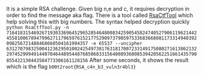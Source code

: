 It is a simple RSA challenge. Given big n,e and c, it requires decryption in order to find the message aka flag. There is a tool called [RsaCtfTool](https://github.com/Ganapati/RsaCtfTool) which help solving this with big numbers. 
The syntax helped decryption quickly 
``python RsaCtfTool.py -n 71641831546926719303369645296528546480083425905458247405279061196214424558100678947996271179659761521775290973790597533683668081173314940392098256721488468660504161994357 -e 65537 --uncipher 63127079832500412362950100242549738176318170072331491750802716138621322974529994914407846448954487685068331564008936808539420562251661435790855422130443584773306161128156``
After some seconds, it shows the result which is the flag ``b00t2root{RSA_c4n_b3_vuln3r4bl3}``
